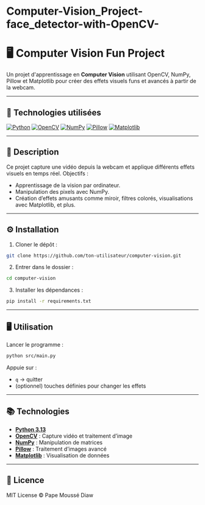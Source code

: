 # Computer-Vision_Project-face_detector-with-OpenCV-

# 🖥️ Computer Vision Fun Project

Un projet d'apprentissage en **Computer Vision** utilisant OpenCV, NumPy, Pillow et Matplotlib pour créer des effets visuels funs et avancés à partir de la webcam.

---

## 🚀 Technologies utilisées

[![Python](https://img.shields.io/badge/Python-3.13-blue?logo=python\&logoColor=white)](https://www.python.org/)
[![OpenCV](https://img.shields.io/badge/OpenCV-Computer%20Vision-green?logo=opencv\&logoColor=white)](https://opencv.org/)
[![NumPy](https://img.shields.io/badge/NumPy-Scientific%20Computing-orange?logo=numpy\&logoColor=white)](https://numpy.org/)
[![Pillow](https://img.shields.io/badge/Pillow-Image%20Processing-yellow?logo=pillow\&logoColor=white)](https://python-pillow.org/)
[![Matplotlib](https://img.shields.io/badge/Matplotlib-Visualization-blueviolet?logo=matplotlib\&logoColor=white)](https://matplotlib.org/)

---

## 📜 Description

Ce projet capture une vidéo depuis la webcam et applique différents effets visuels en temps réel.
Objectifs :

* Apprentissage de la vision par ordinateur.
* Manipulation des pixels avec NumPy.
* Création d’effets amusants comme miroir, filtres colorés, visualisations avec Matplotlib, et plus.

---

## ⚙️ Installation

1. Cloner le dépôt :

```bash
git clone https://github.com/ton-utilisateur/computer-vision.git
```

2. Entrer dans le dossier :

```bash
cd computer-vision
```

3. Installer les dépendances :

```bash
pip install -r requirements.txt
```

---

## 🖥️ Utilisation

Lancer le programme :

```bash
python src/main.py
```

Appuie sur :

* `q` → quitter
* (optionnel) touches définies pour changer les effets

---

## 📚 Technologies

* **[Python 3.13](https://www.python.org/)**
* **[OpenCV](https://opencv.org/)** : Capture vidéo et traitement d’image
* **[NumPy](https://numpy.org/)** : Manipulation de matrices
* **[Pillow](https://python-pillow.org/)** : Traitement d’images avancé
* **[Matplotlib](https://matplotlib.org/)** : Visualisation de données

---

## 📄 Licence

MIT License © Pape Moussé Diaw
